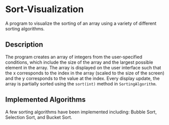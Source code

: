 # Sort-Visualization
A program to visualize the sorting of an array using a variety of different sorting algorithms.

## Description
The program creates an array of integers from the user-specified conditions, which include the size of the array and the largest possible element in the array.
The array is displayed on the user interface such that the x corresponds to the index in the array (scaled to the size of the screen) and the y corresponds to the value at the index.
Every display update, the array is partially sorted using the `sort(int)` method in `SortingAlgorithm`.

## Implemented Algorithms
A few sorting algorithms have been implemented including: Bubble Sort, Selection Sort, and Bucket Sort.
